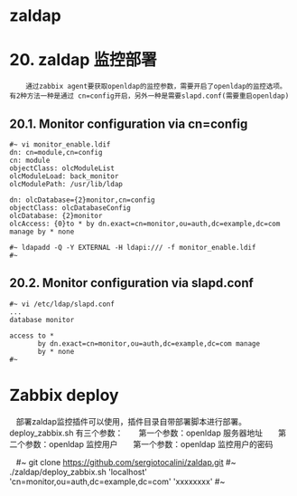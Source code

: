 # zaldap

# 20. zaldap 监控部署

        通过zabbix agent要获取openldap的监控参数，需要开启了openldap的监控选项。
    有2种方法一种是通过 cn=config开启，另外一种是需要slapd.conf(需要重启openldap)

## 20.1. Monitor configuration via cn=config

    #~ vi monitor_enable.ldif
    dn: cn=module,cn=config
    cn: module
    objectClass: olcModuleList
    olcModuleLoad: back_monitor
    olcModulePath: /usr/lib/ldap

    dn: olcDatabase={2}monitor,cn=config
    objectClass: olcDatabaseConfig
    olcDatabase: {2}monitor
    olcAccess: {0}to * by dn.exact=cn=monitor,ou=auth,dc=example,dc=com manage by * none

    #~ ldapadd -Q -Y EXTERNAL -H ldapi:/// -f monitor_enable.ldif
    #~

## 20.2. Monitor configuration via slapd.conf

    #~ vi /etc/ldap/slapd.conf
    ...
    database monitor
    
    access to *
           by dn.exact=cn=monitor,ou=auth,dc=example,dc=com manage
           by * none
    #~

# Zabbix deploy 
    部署zaldap监控插件可以使用，插件目录自带部署脚本进行部署。
     
     deploy_zabbix.sh 有三个参数：
       第一个参数：openldap 服务器地址
       第二个参数：openldap 监控用户
       第一个参数：openldap 监控用户的密码
       
    #~ git clone https://github.com/sergiotocalini/zaldap.git
    #~ ./zaldap/deploy_zabbix.sh 'localhost' 'cn=monitor,ou=auth,dc=example,dc=com' 'xxxxxxxx'
    #~
    
    
